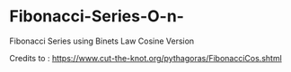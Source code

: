 # Fibonacci-Series-O-n-
Fibonacci Series using Binets Law Cosine Version

Credits to : https://www.cut-the-knot.org/pythagoras/FibonacciCos.shtml


